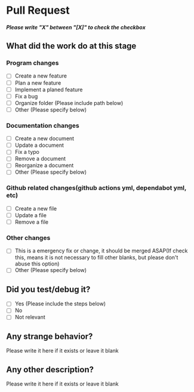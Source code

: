 
# Pull Request

#### *Please write "X" between "[X]" to check the checkbox*

## What did the work do at this stage

### Program changes

- [ ] Create a new feature
- [ ] Plan a new feature
- [ ] Implement a planed feature
- [ ] Fix a bug
- [ ] Organize folder (Please include path below)
- [ ] Other (Please specify below)

### Documentation changes

- [ ] Create a new document
- [ ] Update a document
- [ ] Fix a typo
- [ ] Remove a document
- [ ] Reorganize a document
- [ ] Other (Please specify below)

### Github related changes(github actions yml, dependabot yml, etc)

- [ ] Create a new file
- [ ] Update a file
- [ ] Remove a file

### Other changes

- [ ] This is a emergency fix or change, it should be merged ASAP(If check this, means it is not necessary to fill other blanks, but please don't abuse this option)
- [ ] Other (Please specify below)

## Did you test/debug it?

- [ ] Yes (Please include the steps below)
- [ ] No
- [ ] Not relevant

## Any strange behavior?

Please write it here if it exists or leave it blank

## Any other description?

Please write it here if it exists or leave it blank
